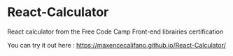 # React-Calculator
React calculator from the Free Code Camp Front-end librairies certification

You can try it out here : https://maxencecalifano.github.io/React-Calculator/
